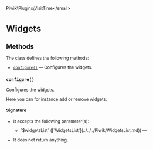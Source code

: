 <small>Piwik\Plugins\VisitTime\</small>

Widgets
=======

Methods
-------

The class defines the following methods:

- [`configure()`](#configure) &mdash; Configures the widgets.

<a name="configure" id="configure"></a>
<a name="configure" id="configure"></a>
### `configure()`

Configures the widgets.

Here you can for instance add or remove widgets.

#### Signature

-  It accepts the following parameter(s):

   <ul>
   <li>
      <div markdown="1" class="parameter">
      `$widgetsList` ([`WidgetsList`](../../../Piwik/WidgetsList.md)) &mdash;

      <div markdown="1" class="param-desc"></div>

      <div style="clear:both;"/>

      </div>
   </li>
   </ul>
- It does not return anything.


